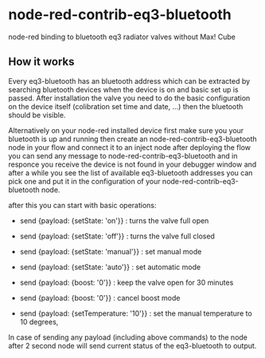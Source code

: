 # node-red-contrib-eq3-bluetooth

node-red binding to bluetooth eq3 radiator valves without Max! Cube

## How it works

Every eq3-bluetooth has an bluetooth address which can be extracted by searching bluetooth devices when the device is on and basic set up is passed. After installation the valve you need to do the basic configuration on the device itself (colibration set time and date, ...) then the bluetooth should be visible.

Alternatively on your node-red installed device first make sure you your bluetooth is up and running then create an node-red-contrib-eq3-bluetooth node in your flow and connect it to an inject node after deploying the flow you can send any message to node-red-contrib-eq3-bluetooth and in responce you receive the device is not found in your debugger window and after a while you see the list of available eq3-bluetooth addresses you can pick one and put it in the configuration of your node-red-contrib-eq3-bluetooth node.

after this you can start with basic operations:

  - send {payload: {setState: 'on'}} : turns the valve full open
  - send {payload: {setState: 'off'}} : turns the valve full closed
  - send {payload: {setState: 'manual'}} : set manual mode
  - send {payload: {setState: 'auto'}} : set automatic mode

  
  - send {payload: {boost: '0'}} : keep the valve open for 30 minutes
  - send {payload: {boost: '0'}} : cancel boost mode

  - send {payload: {setTemperature: '10'}} : set the manual temperature to 10 degrees, 

In case of sending any payload (including above commands) to the node after 2 second node will send current status of the eq3-bluetooth to output.
